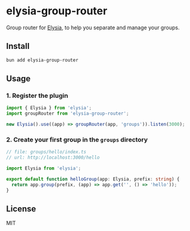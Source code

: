 # elysia-group-router

Group router for [Elysia](https://elysiajs.com/), to help you separate and manage your groups.

## Install

```bash
bun add elysia-group-router
```

## Usage

### 1. Register the plugin

```ts
import { Elysia } from 'elysia';
import groupRouter from 'elysia-group-router';

new Elysia().use((app) => groupRouter(app, 'groups')).listen(3000);
```

### 2. Create your first group in the `groups` directory

```ts
// file: groups/hello/index.ts
// url: http://localhost:3000/hello

import Elysia from 'elysia';

export default function helloGroup(app: Elysia, prefix: string) {
  return app.group(prefix, (app) => app.get('', () => 'hello'));
}
```

## License

MIT

